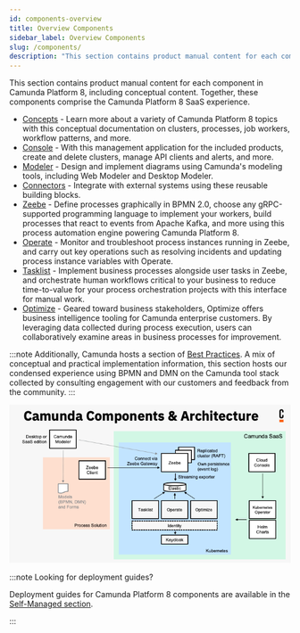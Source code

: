 ```yaml
---
id: components-overview
title: Overview Components
sidebar_label: Overview Components
slug: /components/
description: "This section contains product manual content for each component in Camunda Platform 8, including conceptual content."
---
```


This section contains product manual content for each component in Camunda Platform 8, including conceptual content. Together, these components comprise the Camunda Platform 8 SaaS experience.

- [Concepts](concepts/what-is-camunda-platform-8.md) - Learn more about a variety of Camunda Platform 8 topics with this conceptual documentation on clusters, processes, job workers, workflow patterns, and more.
- [Console](console/introduction-to-console.md) - With this management application for the included products, create and delete clusters, manage API clients and alerts, and more.
- [Modeler](modeler/about-modeler.md) - Design and implement diagrams using Camunda's modeling tools, including Web Modeler and Desktop Modeler.
- [Connectors](connectors/introduction.md) - Integrate with external systems using these reusable building blocks.
- [Zeebe](zeebe/zeebe-overview.md) - Define processes graphically in BPMN 2.0, choose any gRPC-supported programming language to implement your workers, build processes that react to events from Apache Kafka, and more using this process automation engine powering Camunda Platform 8.
- [Operate](operate/operate-introduction.md) - Monitor and troubleshoot process instances running in Zeebe, and carry out key operations such as resolving incidents and updating process instance variables with Operate.
- [Tasklist](tasklist/introduction-to-tasklist.md) - Implement business processes alongside user tasks in Zeebe, and orchestrate human workflows critical to your business to reduce time-to-value for your process orchestration projects with this interface for manual work.
- [Optimize]($optimize$/components/what-is-optimize) - Geared toward business stakeholders, Optimize offers business intelligence tooling for Camunda enterprise customers. By leveraging data collected during process execution, users can collaboratively examine areas in business processes for improvement.

:::note
Additionally, Camunda hosts a section of [Best Practices](./best-practices/best-practices-overview.md). A mix of conceptual and practical implementation information, this section hosts our condensed experience using BPMN and DMN on the Camunda tool stack collected by consulting engagement with our customers and feedback from the community.
:::

![Architecture diagram for Camunda Platform including all the components for SaaS](./img/ComponentsAndArchitecture_SaaS.png)

:::note Looking for deployment guides?

Deployment guides for Camunda Platform 8 components are available in the [Self-Managed section](/self-managed/about-self-managed.md).

:::
